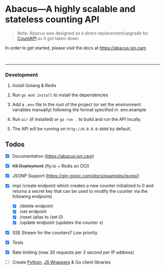 # Abacus—A highly scalable and stateless counting API
                                                               
> Note: Abacus was designed as a direct replacement/upgrade for [CountAPI](https://countapi.xyz/) as it got taken down

In order to get started, please visit the docs at https://abacus.jsn.cam

<!--
## Key features
- Blazing-Fast Performance: Powered by Golang and Valkey (fork of redis), Abacus delivers unparalleled speed and efficiency.
- JSONP Support: Seamlessly integrate Abacus into your web applications with cross-origin resource sharing (CORS) support.
-->


<br/>

---
          
### Development

1. Install Golang & Redis

2. Run `go mod install` to install the dependencies
                                                   
3. Add a `.env` file to the root of the project (or set the environment variables manually) following the format specified in .env.example

4. Run `air` (if installed) or `go run .` to build and run the API locally.

5. The API will be running on `http://0.0.0.0:8080` by default.
 

## Todos

- [x] Documentation (https://abacus.jsn.cam)
- [x] ~~K8 Deployment~~ (fly.io + Redis on OCI)
- [x] JSONP Support (https://gin-gonic.com/docs/examples/jsonp/)
- [x] impl /create endpoint which creates a new counter initialized to 0 and returns a secret key that can be used to modify the counter via the following endpoints
  - [x] /delete endpoint
  - [x] /set endpoint 
  - [x] /reset (alias to /set 0)
  - [x] /update endpoint (updates the counter x)
- [x] SSE Stream for the counters? Low priority.
- [x] Tests
- [x] Rate limiting (max 30 requests per 3 second per IP address)
- [ ] Create [Python](https://github.com/BenJetson/py-countapi), [JS Wrappers](https://github.com/mlomb/countapi-js) & Go client libraries

